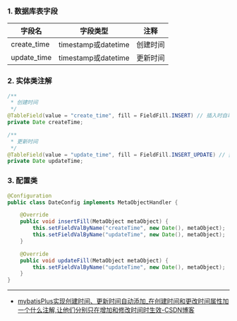 ### 1. 数据库表字段
| 字段名      | 字段类型            | 注释     |
| ----------- | ------------------- | -------- |
| create_time | timestamp或datetime | 创建时间 |
| update_time | timestamp或datetime | 更新时间 |


### 2. 实体类注解
```java
/**
 * 创建时间
 */
@TableField(value = "create_time", fill = FieldFill.INSERT) // 插入时自动填充
private Date createTime;

/**
 * 更新时间
 */
@TableField(value = "update_time", fill = FieldFill.INSERT_UPDATE) // 插入和更新时自动填充
private Date updateTime;
```


### 3. 配置类
```java
@Configuration
public class DateConfig implements MetaObjectHandler {

    @Override
    public void insertFill(MetaObject metaObject) {
        this.setFieldValByName("createTime", new Date(), metaObject);
        this.setFieldValByName("updateTime", new Date(), metaObject);
    }

    @Override
    public void updateFill(MetaObject metaObject) {
        this.setFieldValByName("updateTime", new Date(), metaObject);
    }
}
```

---
- [mybatisPlus实现创建时间、更新时间自动添加_在创建时间和更改时间属性加一个什么注解,让他们分别只在增加和修改时间时生效-CSDN博客](https://blog.csdn.net/weixin_44774355/article/details/116302436)
